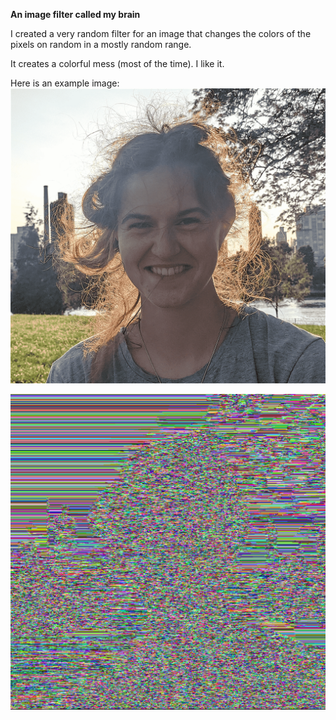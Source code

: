 **An image filter called my brain**

I created a very random filter for an image that changes the colors of the pixels on random in a mostly random range. 

It creates a colorful mess (most of the time). I like it. 

Here is an example image: 
![Original image, Me](https://github.com/NyxGabriel/Intro_IM/blob/master/April28/me.png)


![Filter image, Me](https://github.com/NyxGabriel/Intro_IM/blob/master/April28/filter_me.png)
